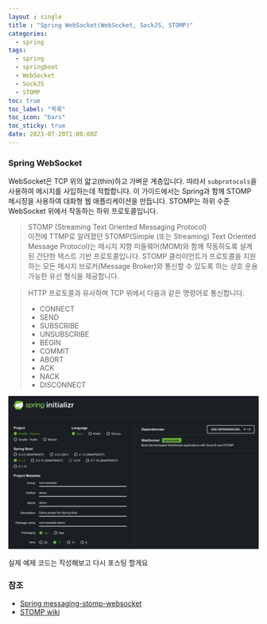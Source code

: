 ```yaml
---
layout : single
title : "Spring WebSocket(WebSocket, SockJS, STOMP)"
categories:
  - spring
tags:
  - spring
  - springboot
  - WebSocket
  - SockJS
  - STOMP
toc: true
toc_label: "목록"
toc_icon: "bars"
toc_sticky: true
date: 2023-07-20T1:00:00Z
---
```


### Spring WebSocket 

WebSocket은 TCP 위의 얇고(thin)하고 가벼운 계층입니다. 따라서 `subprotocols`을 사용하여 메시지를 사입하는데 적합합니다.
이 가이드에서는 Spring과 함께 STOMP 메시징을 사용하여 대화형 웹 애플리케이션을 만듭니다. 
STOMP는 하위 수준 WebSocket 위에서 작동하는 하위 프로토콜입니다.

> STOMP (Streaming Text Oriented Messaging Protocol)   
> 이전에 TTMP로 알려졌던 STOMP(Simple (또는 Streaming) Text Oriented Message Protocol)는 메시지 지향 미들웨어(MOM)와 함께 작동하도록 설계된 간단한 텍스트 기반 프로토콜입니다.
> STOMP 클라이언트가 프로토콜을 지원하는 모든 메시지 브로커(Message Broker)와 통신할 수 있도록 하는 상호 운용 가능한 유선 형식을 제공합니다.   
   

> HTTP 프로토콜과 유사하며 TCP 위에서 다음과 같은 명령어로 통신합니다.
> - CONNECT 
> - SEND 
> - SUBSCRIBE 
> - UNSUBSCRIBE 
> - BEGIN 
> - COMMIT 
> - ABORT 
> - ACK 
> - NACK 
> - DISCONNECT

![img.png](/assets/images/2307/14-1.png#center)   
   
실제 예제 코드는 작성해보고 다시 포스팅 할게요


### 참조
- [Spring messaging-stomp-websocket](https://spring.io/guides/gs/messaging-stomp-websocket/)
- [STOMP wiki](https://en.wikipedia.org/wiki/Streaming_Text_Oriented_Messaging_Protocol)
